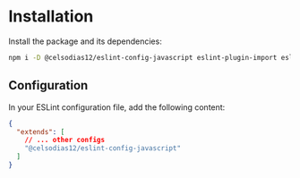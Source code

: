 # Installation

Install the package and its dependencies:

```bash
npm i -D @celsodias12/eslint-config-javascript eslint-plugin-import eslint-plugin-n eslint-plugin-promise eslint-plugin-security
```

## Configuration

In your ESLint configuration file, add the following content:

```json
{
  "extends": [
    // ... other configs
    "@celsodias12/eslint-config-javascript"
  ]
}
```
